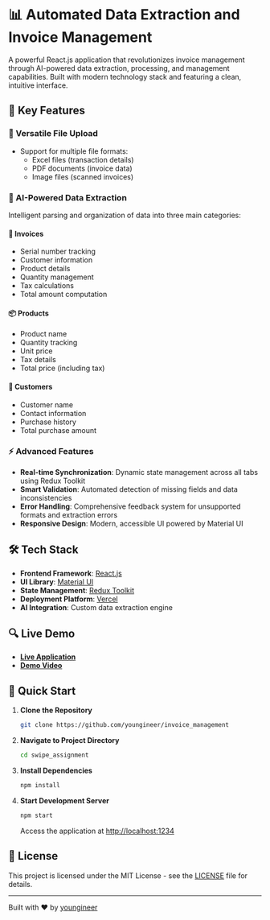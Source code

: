 # 📊 Automated Data Extraction and Invoice Management
A powerful React.js application that revolutionizes invoice management through AI-powered data extraction, processing, and management capabilities. Built with modern technology stack and featuring a clean, intuitive interface.

## 🌟 Key Features

### 📁 Versatile File Upload
- Support for multiple file formats:
  - Excel files (transaction details)
  - PDF documents (invoice data)
  - Image files (scanned invoices)

### 🤖 AI-Powered Data Extraction
Intelligent parsing and organization of data into three main categories:

#### 📄 Invoices
- Serial number tracking
- Customer information
- Product details
- Quantity management
- Tax calculations
- Total amount computation

#### 📦 Products
- Product name
- Quantity tracking
- Unit price
- Tax details
- Total price (including tax)

#### 👥 Customers
- Customer name
- Contact information
- Purchase history
- Total purchase amount

### ⚡ Advanced Features
- **Real-time Synchronization**: Dynamic state management across all tabs using Redux Toolkit
- **Smart Validation**: Automated detection of missing fields and data inconsistencies
- **Error Handling**: Comprehensive feedback system for unsupported formats and extraction errors
- **Responsive Design**: Modern, accessible UI powered by Material UI

## 🛠️ Tech Stack

- **Frontend Framework**: [React.js](https://reactjs.org/)
- **UI Library**: [Material UI](https://mui.com/)
- **State Management**: [Redux Toolkit](https://redux-toolkit.js.org/)
- **Deployment Platform**: [Vercel](https://vercel.com)
- **AI Integration**: Custom data extraction engine

## 🔍 Live Demo

- [**Live Application**](https://invoice-management-kartiks.vercel.app/)
- [**Demo Video**](https://drive.google.com/file/d/1cQnrz1_WSP35wJ4K0qxxovhlR6BlM1n8/view?usp=drive_link)

## 🚀 Quick Start

1. **Clone the Repository**
   ```bash
   git clone https://github.com/youngineer/invoice_management
   ```

2. **Navigate to Project Directory**
   ```bash
   cd swipe_assignment
   ```

3. **Install Dependencies**
   ```bash
   npm install
   ```

4. **Start Development Server**
   ```bash
   npm start
   ```

   Access the application at [http://localhost:1234](http://localhost:1234)

## 📄 License

This project is licensed under the MIT License - see the [LICENSE](LICENSE) file for details.

---

Built with ❤️ by [youngineer](https://github.com/youngineer)
